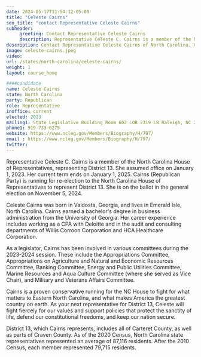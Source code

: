 ```yaml
---
date: 2024-05-17T11:54:12-05:00
title: "Celeste Cairns"
seo_title: "contact Representative Celeste Cairns"
subheader:
     greeting: Contact Representative Celeste Cairns
     description: Representative Celeste C. Cairns is a member of the North Carolina House of Representatives, representing District 13. She assumed office on January 1, 2023. Her current term ends on January 1, 2025.
description: Contact Representative Celeste Cairns of North Carolina. Contact information for Celeste Cairns includes email address, phone number, and mailing address.
image: celeste-cairns.jpeg
video:
url: /states/north-carolina/celeste-cairns/
weight: 1
layout: course_home

####candidate
name: Celeste Cairns
state: North Carolina
party: Republican
role: Representative
inoffice: current
elected: 2023
mailing1: State Legislative Building Room 602 LOB 2319 LB Raleigh, NC 27601-1096
phone1: 919-733-6275
website: https://www.ncleg.gov/Members/Biography/H/797/
email : https://www.ncleg.gov/Members/Biography/H/797/
twitter: 
---
```

Representative Celeste C. Cairns is a member of the North Carolina House of Representatives, representing District 13. She assumed office on January 1, 2023. Her current term ends on January 1, 2025. Cairns (Republican Party) is running for re-election to the North Carolina House of Representatives to represent District 13. She is on the ballot in the general election on November 5, 2024.

Celeste Cairns was born in Valdosta, Georgia, and lives in Emerald Isle, North Carolina. Cairns earned a bachelor's degree in business administration from the University of Georgia. Her career experience includes working as a CPA with Deloitte and in the audit and consulting departments of Willis Corroon Corporation and HCA Healthcare Corporation.

As a legislator, Cairns has been involved in various committees during the 2023-2024 session. These include the Appropriations Committee, Appropriations on Agriculture and Natural and Economic Resources Committee, Banking Committee, Energy and Public Utilities Committee, Marine Resources and Aqua Culture Committee (where she served as Vice Chair), and Military and Veterans Affairs Committee.

Cairns is a proven conservative running for the NC House to fight for what matters to Eastern North Carolina, and what makes America the greatest country on earth. As your next representative for District 13, Celeste will fight fiercely for our values and support policies that protect the sanctity of life, defend our constitutional freedoms, and keep our nation secure.

District 13, which Cairns represents, includes all of Carteret County, as well as parts of Craven County. As of the 2020 Census, North Carolina state representatives represented an average of 87,116 residents. After the 2010 Census, each member represented 79,715 residents.

